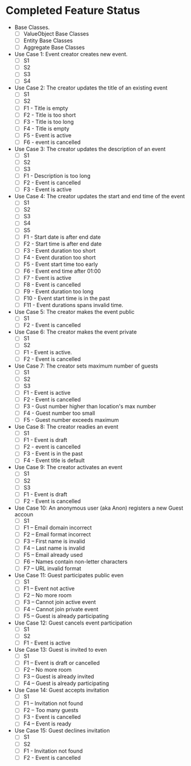 # Completed Feature Status

- Base Classes.
  - [ ] ValueObject Base Classes
  - [ ] Entity Base Classes
  - [ ] Aggregate Base Classes
        
- Use Case 1: Event creator creates new event.
  - [ ] S1
  - [ ] S2
  - [ ] S3
  - [ ] S4
      
- Use Case 2: The creator updates the title of an existing event
  - [ ] S1
  - [ ] S2
  - [ ] F1 - Title is empty
  - [ ] F2 - Title is too short
  - [ ] F3 - Title is too long
  - [ ] F4 - Title is empty
  - [ ] F5 - Event is active
  - [ ] F6 - event is cancelled
      
- Use Case 3: The creator updates the description of an event
  - [ ] S1
  - [ ] S2
  - [ ] S3
  - [ ] F1 - Description is too long
  - [ ] F2 - Event is cancelled
  - [ ] F3 - Event is active
    
- Use Case 4: The creator updates the start and end time of the event
  - [ ] S1
  - [ ] S2
  - [ ] S3
  - [ ] S4
  - [ ] S5
  - [ ] F1 - Start date is after end date
  - [ ] F2 - Start time is after end date
  - [ ] F3 - Event duration too short
  - [ ] F4 - Event duration too short
  - [ ] F5 - Event start time too early
  - [ ] F6 - Event end time after 01:00
  - [ ] F7 - Event is active
  - [ ] F8 - Event is cancelled
  - [ ] F9 - Event duration too long
  - [ ] F10 - Event start time is in the past
  - [ ] F11 - Event durations spans invalid time.
        
- Use Case 5: The creator makes the event public
  - [ ] S1
  - [ ] F2 - Event is cancelled
    
- Use Case 6: The creator makes the event private
  - [ ] S1
  - [ ] S2
  - [ ] F1 - Event is active.
  - [ ] F2 - Event is cancelled
      
- Use Case 7: The creator sets maximum number of guests
  - [ ] S1
  - [ ] S2
  - [ ] S3
  - [ ] F1 - Event is active
  - [ ] F2 - Event is cancelled
  - [ ] F3 - Gust number higher than location's max number
  - [ ] F4 - Guest number too small
  - [ ] F5 - Guest number exceeds maximum
      
- Use Case 8: The creator readies an event
  - [ ] S1
  - [ ] F1 - Event is draft
  - [ ] F2 - event is cancelled
  - [ ] F3 - Event is in the past
  - [ ] F4 - Event title is default
  
- Use Case 9: The creator activates an event
  - [ ] S1
  - [ ] S2
  - [ ] S3
  - [ ] F1 - Event is draft
  - [ ] F2 - Event is cancelled
      
- Use Case 10: An anonymous user (aka Anon) registers a new Guest accoun
  - [ ] S1
  - [ ] F1 – Email domain incorrect
  - [ ] F2 – Email format incorrect
  - [ ] F3 – First name is invalid
  - [ ] F4 – Last name is invalid
  - [ ] F5 – Email already used
  - [ ] F6 – Names contain non-letter characters
  - [ ] F7 – URL invalid format
    
- Use Case 11: Guest participates public even
  - [ ] S1
  - [ ] F1 – Event not active
  - [ ] F2 – No more room
  - [ ] F3 – Cannot join active event
  - [ ] F4 – Cannot join private event
  - [ ] F5 – Guest is already participating
    
- Use Case 12: Guest cancels event participation
  - [ ] S1
  - [ ] S2
  - [ ] F1 - Event is active

- Use Case 13: Guest is invited to even
  - [ ] S1
  - [ ] F1 – Event is draft or cancelled
  - [ ] F2 – No more room
  - [ ] F3 – Guest is already invited
  - [ ] F4 – Guest is already participating
  
- Use Case 14: Guest accepts invitation
  - [ ] S1
  - [ ] F1 – Invitation not found
  - [ ] F2 – Too many guests
  - [ ] F3 - Event is cancelled
  - [ ] F4 – Event is ready

- Use Case 15: Guest declines invitation
  - [ ] S1
  - [ ] S2
  - [ ] F1 - Invitation not found
  - [ ] F2 - Event is cancelled
